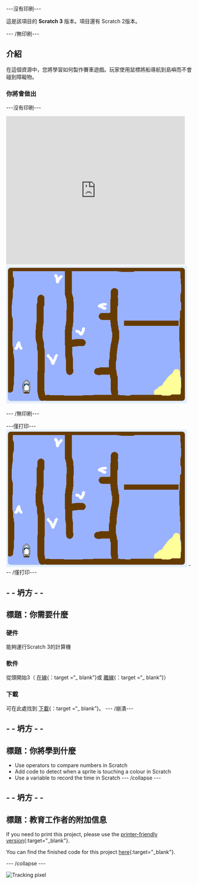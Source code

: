 \---沒有印刷\---

這是該項目的 **Scratch 3** 版本。項目</a>還有 Scratch 2版本。</p> 

\--- /無印刷\---

## 介紹

在這個資源中，您將學習如何製作賽車遊戲。玩家使用鼠標將船導航到島嶼而不會碰到障礙物。

### 你將會做出

\---沒有印刷\---

<div class="scratch-preview">
  <iframe allowtransparency="true" width="485" height="402" src="https://scratch.mit.edu/projects/embed/276662533/?autostart=false" frameborder="0" scrolling="no"></iframe>
  <img src="images/boat_race_demo.png">
</div>

\--- /無印刷\---

\---僅打印\--- ![boat race demo](images/boat_race_demo.png) \--- /僅打印\---

## - - 坍方 - -

## 標題：你需要什麼

### 硬件

能夠運行Scratch 3的計算機

### 軟件

從頭開始3（ [在線](https://rpf.io/scratchon){：target =“_ blank”}或 [離線](https://rpf.io/scratchoff){：target =“_ blank”}）

### 下載

可在此處找到 [下載](http://rpf.io/p/en/boat-race-go){：target =“_ blank”}。 \--- /崩潰\---

## - - 坍方 - -

## 標題：你將學到什麼

- Use operators to compare numbers in Scratch
- Add code to detect when a sprite is touching a colour in Scratch
- Use a variable to record the time in Scratch \--- /collapse \---

## - - 坍方 - -

## 標題：教育工作者的附加信息

If you need to print this project, please use the [printer-friendly version](https://projects.raspberrypi.org/en/projects/boat-race/print){:target="_blank"}.

You can find the finished code for this project [here](http://rpf.io/p/en/boat-race-get){:target="_blank"}.

\--- /collapse \---

![Tracking pixel](https://code.org/api/hour/begin_codeclub_boatrace.png)